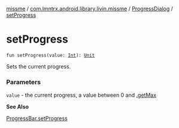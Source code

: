 [missme](../../index.md) / [com.lmntrx.android.library.livin.missme](../index.md) / [ProgressDialog](index.md) / [setProgress](./set-progress.md)

# setProgress

`fun setProgress(value: `[`Int`](https://kotlinlang.org/api/latest/jvm/stdlib/kotlin/-int/index.html)`): `[`Unit`](https://kotlinlang.org/api/latest/jvm/stdlib/kotlin/-unit/index.html)

Sets the current progress.

### Parameters

`value` - the current progress, a value between 0 and [.getMax](#)

**See Also**

[ProgressBar.setProgress](#)

